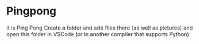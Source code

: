 # Pingpong
It is Ping Pong
Create a folder and add files there (as well as pictures) and open this folder in VSCode (or in another compiler that supports Python)

